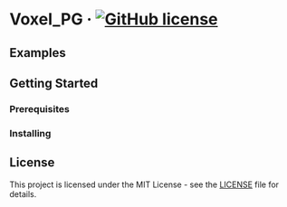 # Voxel_PG &middot; [![GitHub license](https://img.shields.io/badge/license-MIT-blue.svg)](https://github.com/aks-c/Voxel_PG-v2/blob/oss_ready/LICENSE)

## Examples

## Getting Started

### Prerequisites

### Installing

## License

This project is licensed under the MIT License - see the [LICENSE](LICENSE) file for details.